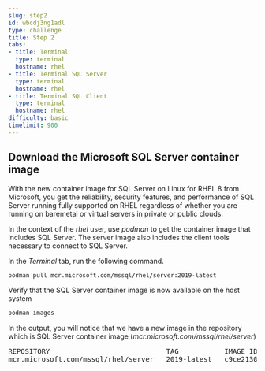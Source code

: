 ```yaml
---
slug: step2
id: wbcdj3ng1adl
type: challenge
title: Step 2
tabs:
- title: Terminal
  type: terminal
  hostname: rhel
- title: Terminal SQL Server
  type: terminal
  hostname: rhel
- title: Terminal SQL Client
  type: terminal
  hostname: rhel
difficulty: basic
timelimit: 900
---
```

## Download the Microsoft SQL Server container image

With the new container image for SQL Server on Linux for RHEL 8 from Microsoft, you get the reliability, security features, and performance of SQL Server running fully supported on RHEL regardless of whether you are running on baremetal or virtual servers in private or public clouds.

In the context of the *rhel* user, use *podman* to get the container image that includes SQL Server. The server image also includes the client tools necessary to connect to SQL Server. 

In the *Terminal* tab, run the following command.

```bash
podman pull mcr.microsoft.com/mssql/rhel/server:2019-latest
```

Verify that the SQL Server container image is now available on the host system

```bash
podman images
```

In the output, you will notice that we have a new image in the repository which is SQL Server container image (*mcr.microsoft.com/mssql/rhel/server*)

<pre class="file">
REPOSITORY                            TAG           IMAGE ID       CREATED       SIZE
mcr.microsoft.com/mssql/rhel/server   2019-latest   c9ce21305ef5   3 weeks ago    1.58 GB
</pre>
